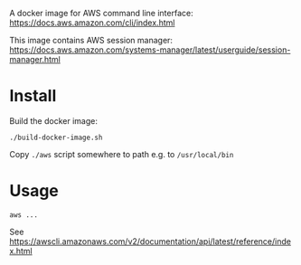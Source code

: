 A docker image for AWS command line interface:
https://docs.aws.amazon.com/cli/index.html

This image contains AWS session manager:
https://docs.aws.amazon.com/systems-manager/latest/userguide/session-manager.html

Install
===

Build the docker image:

```
./build-docker-image.sh
```

Copy `./aws` script somewhere to path e.g. to `/usr/local/bin`

Usage
===

`aws ...`

See https://awscli.amazonaws.com/v2/documentation/api/latest/reference/index.html